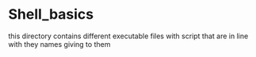 # Shell_basics

this directory contains different executable files with script that
are in line with they names giving to them
